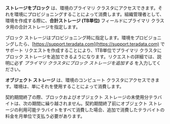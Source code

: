 **ストレージをブロック** は、環境のプライマリ クラスタにアクセスできます。それを環境にプロビジョニングすることによって消費します。組織管理者として、環境を作成する際に、**合計ストレージ (TB単位)** フィールドにプライマリ クラスタ用の合計ストレージを指定します。

ブロック ストレージはプロビジョニング時に指定します。環境をプロビジョニングしたら、[https://support.teradata.com](https://support.teradata.com) でサポート リクエストを作成することにより、1TB単位でプライマリ クラスタにブロック ストレージを追加できるようになります。リクエストの詳細では、説明に必ず *プライマリ クラスタにブロック ストレージを追加する* を入力してください。

**オブジェクト ストレージ** は、環境のコンピュート クラスタにアクセスできます。環境は、単にそれを使用することによって消費します。

契約期間終了の際、ブロックおよびオブジェクト ストレージの未使用分テラバイトは、次の期間に繰り越されません。契約期間終了前にオブジェクト ストレージの利用可能テラバイトをすべて消費した場合、追加で消費したテラバイトの料金を月単位で支払う必要があります。

